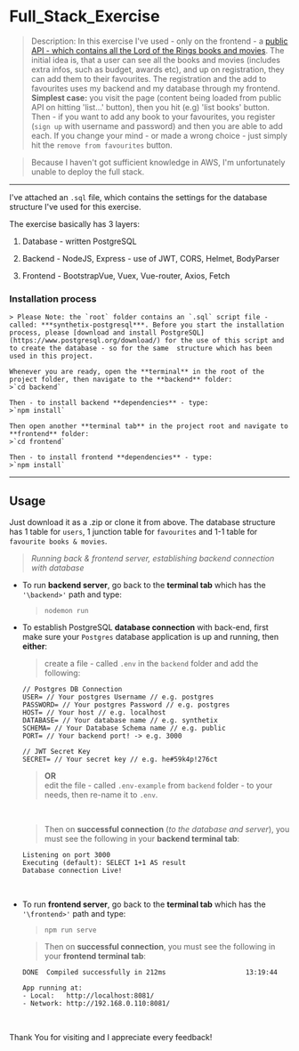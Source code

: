 # Full_Stack_Exercise

> Description:
  In this exercise I've used - only on the frontend - a [public API - which contains all the Lord of the Rings books and movies](https://the-one-api.dev/).
  The initial idea is, that a user can see all the books and movies (includes extra infos, such as budget, awards etc), and up on registration, they can add them to their favourites.
  The registration and the add to favourites uses my backend and my database through my frontend.
  **Simplest case:** you visit the page (content being loaded from public API on hitting 'list...' button), then you hit (e.g) 'list books' button. Then - if you want to add any book to your favourites, you register (`sign up` with username and password) and then you are able to add each. If you change your mind - or made a wrong choice - just simply hit the `remove from favourites` button.


> Because I haven't got sufficient knowledge in AWS, I'm unfortunately unable to deploy the full stack.

---

I've attached an `.sql` file, which contains the settings for the database structure I've used for this exercise.

The exercise basically has 3 layers:

1. Database - written PostgreSQL

2. Backend - NodeJS, Express - use of JWT, CORS, Helmet, BodyParser

3. Frontend - BootstrapVue, Vuex, Vue-router, Axios, Fetch

### Installation process

    > Please Note: the `root` folder contains an `.sql` script file - called: ***synthetix-postgresql***. Before you start the installation process, please [download and install PostgreSQL](https://www.postgresql.org/download/) for the use of this script and to create the database - so for the same  structure which has been   used in this project.

    Whenever you are ready, open the **terminal** in the root of the project folder, then navigate to the **backend** folder:
    >`cd backend`

    Then - to install backend **dependencies** - type:
    >`npm install`

    Then open another **terminal tab** in the project root and navigate to **frontend** folder:
    >`cd frontend`

    Then - to install frontend **dependencies** - type:
    >`npm install`

---

## Usage

Just download it as a .zip or clone it from above.
The database structure has 1 table for `users`, 1 junction table for `favourites` and 1-1 table for `favourite books & movies`.

> _Running back & frontend server, establishing backend connection with database_

- To run **backend server**, go back to the **terminal tab** which has the `'\backend>'` path and type:

  > `nodemon run`

- To establish PostgreSQL **database connection** with back-end, first make sure your `Postgres` database application is up and running, then **either**:

  > create a file - called `.env` in the `backend` folder and add the following:

  ```
  // Postgres DB Connection
  USER= // Your postgres Username // e.g. postgres
  PASSWORD= // Your postgres Password // e.g. postgres
  HOST= // Your host // e.g. localhost
  DATABASE= // Your database name // e.g. synthetix
  SCHEMA= // Your Database Schema name // e.g. public
  PORT= // Your backend port! -> e.g. 3000

  // JWT Secret Key
  SECRET= // Your secret key // e.g. he#59k4p!276ct
  ```

  > **OR**  
  >  edit the file - called `.env-example` from `backend` folder - to your needs, then re-name it to `.env`.

     <br>

  > Then on **successful connection** (_to the database and server_), you must see the following in your **backend terminal tab**:

  ```
  Listening on port 3000
  Executing (default): SELECT 1+1 AS result
  Database connection Live!
  ```

    <br>

- To run **frontend server**, go back to the **terminal tab** which has the `'\frontend>'` path and type:

  > `npm run serve`

  > Then on **successful connection**, you must see the following in your **frontend terminal tab**:

  ```
  DONE  Compiled successfully in 212ms                    13:19:44

  App running at:
  - Local:   http://localhost:8081/
  - Network: http://192.168.0.110:8081/
  ```

<br>

Thank You for visiting and I appreciate every feedback!
